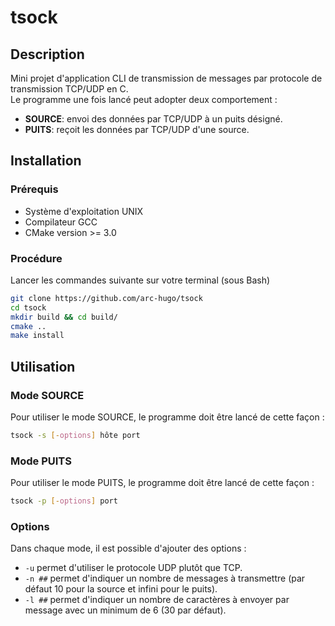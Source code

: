 # tsock
## Description
Mini projet d'application CLI de transmission de messages par protocole de transmission TCP/UDP en C.  
Le programme une fois lancé peut adopter deux comportement :
- **SOURCE**: envoi des données par TCP/UDP à un puits désigné.
- **PUITS**: reçoit les données par TCP/UDP d'une source.

## Installation
### Prérequis
- Système d'exploitation UNIX
- Compilateur GCC
- CMake version >= 3.0

### Procédure
Lancer les commandes suivante sur votre terminal (sous Bash)
```bash
git clone https://github.com/arc-hugo/tsock
cd tsock
mkdir build && cd build/
cmake ..
make install
```

## Utilisation
### Mode SOURCE
Pour utiliser le mode SOURCE, le programme doit être lancé de cette façon :
````bash
tsock -s [-options] hôte port
````
### Mode PUITS
Pour utiliser le mode PUITS, le programme doit être lancé de cette façon :
````bash
tsock -p [-options] port
````

### Options
Dans chaque mode, il est possible d'ajouter des options :
- `-u` permet d'utiliser le protocole UDP plutôt que TCP.
- `-n ##` permet d'indiquer un nombre de messages à transmettre (par défaut 10 pour la source et infini pour le puits).
- `-l ##` permet d'indiquer un nombre de caractères à envoyer par message avec un minimum de 6 (30 par défaut).
